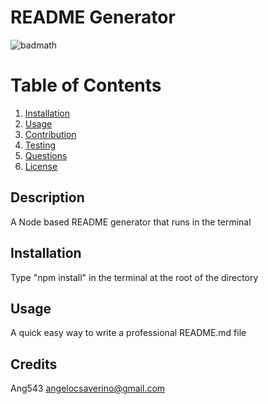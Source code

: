 # README Generator

  ![badmath](https://choosealicense.com/licenses/mit/)
  
# Table of Contents
1. [Installation](#installation)
2. [Usage](#usage)
3. [Contribution](#contribution)
4. [Testing](#testing)
5. [Questions](#questions)
6. [License](#license)
		

  ## Description
  
 A Node based README generator that runs in the terminal
  
  
  ## Installation
  
  Type "npm install" in the terminal at the root of the directory

  ## Usage
  
  A quick easy way to write a professional README.md file

  ## Credits

  Ang543
  angelocsaverino@gmail.com